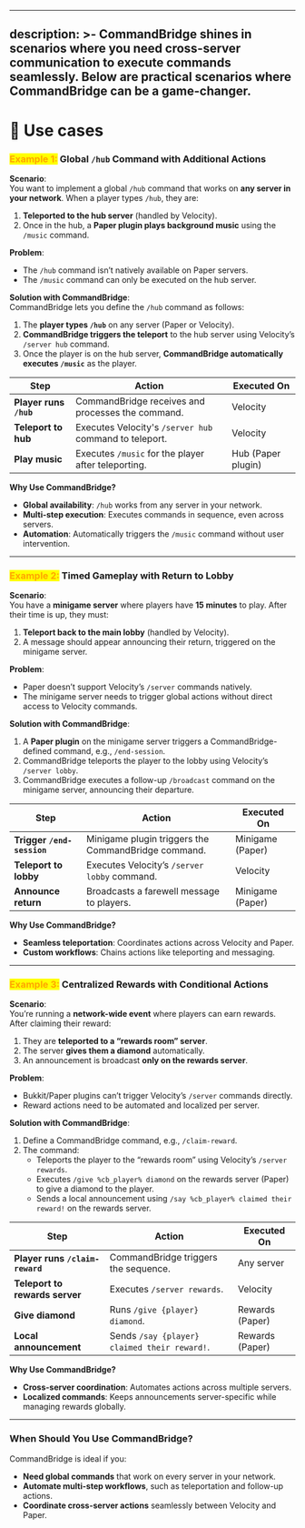 
---
description: >-
  CommandBridge shines in scenarios where you need cross-server communication to execute commands seamlessly. Below are practical scenarios where CommandBridge can be a game-changer.
---

# 🤖 Use cases

### <mark style="color:orange;">Example 1:</mark> Global `/hub` Command with Additional Actions

**Scenario**:  
You want to implement a global `/hub` command that works on **any server in your network**. When a player types `/hub`, they are:

1. **Teleported to the hub server** (handled by Velocity).  
2. Once in the hub, a **Paper plugin plays background music** using the `/music` command.

**Problem**:

* The `/hub` command isn’t natively available on Paper servers.  
* The `/music` command can only be executed on the hub server.

**Solution with CommandBridge**:  
CommandBridge lets you define the `/hub` command as follows:

1. The **player types `/hub`** on any server (Paper or Velocity).  
2. **CommandBridge triggers the teleport** to the hub server using Velocity’s `/server hub` command.  
3. Once the player is on the hub server, **CommandBridge automatically executes `/music`** as the player.

| Step                   | Action                                        | Executed On        |
| ---------------------- | --------------------------------------------- | ------------------ |
| **Player runs `/hub`** | CommandBridge receives and processes the command. | Velocity           |
| **Teleport to hub**    | Executes Velocity's `/server hub` command to teleport. | Velocity           |
| **Play music**         | Executes `/music` for the player after teleporting. | Hub (Paper plugin) |

**Why Use CommandBridge?**

* **Global availability**: `/hub` works from any server in your network.  
* **Multi-step execution**: Executes commands in sequence, even across servers.  
* **Automation**: Automatically triggers the `/music` command without user intervention.

***

### <mark style="color:orange;">**Example 2:**</mark> Timed Gameplay with Return to Lobby

**Scenario**:  
You have a **minigame server** where players have **15 minutes** to play. After their time is up, they must:

1. **Teleport back to the main lobby** (handled by Velocity).  
2. A message should appear announcing their return, triggered on the minigame server.

**Problem**:

* Paper doesn’t support Velocity’s `/server` commands natively.  
* The minigame server needs to trigger global actions without direct access to Velocity commands.

**Solution with CommandBridge**:

1. A **Paper plugin** on the minigame server triggers a CommandBridge-defined command, e.g., `/end-session`.  
2. CommandBridge teleports the player to the lobby using Velocity’s `/server lobby`.  
3. CommandBridge executes a follow-up `/broadcast` command on the minigame server, announcing their departure.

| Step                       | Action                                              | Executed On      |
| -------------------------- | --------------------------------------------------- | ---------------- |
| **Trigger `/end-session`** | Minigame plugin triggers the CommandBridge command.  | Minigame (Paper) |
| **Teleport to lobby**      | Executes Velocity’s `/server lobby` command.         | Velocity         |
| **Announce return**        | Broadcasts a farewell message to players.           | Minigame (Paper) |

**Why Use CommandBridge?**

* **Seamless teleportation**: Coordinates actions across Velocity and Paper.  
* **Custom workflows**: Chains actions like teleporting and messaging.

***

### <mark style="color:orange;">**Example 3:**</mark> Centralized Rewards with Conditional Actions

**Scenario**:  
You’re running a **network-wide event** where players can earn rewards. After claiming their reward:

1. They are **teleported to a “rewards room” server**.  
2. The server **gives them a diamond** automatically.  
3. An announcement is broadcast **only on the rewards server**.

**Problem**:

* Bukkit/Paper plugins can’t trigger Velocity’s `/server` commands directly.  
* Reward actions need to be automated and localized per server.

**Solution with CommandBridge**:

1. Define a CommandBridge command, e.g., `/claim-reward`.  
2. The command:  
   * Teleports the player to the “rewards room” using Velocity’s `/server rewards`.  
   * Executes `/give %cb_player% diamond` on the rewards server (Paper) to give a diamond to the player.  
   * Sends a local announcement using `/say %cb_player% claimed their reward!` on the rewards server.

| Step                            | Action                                       | Executed On     |
| ------------------------------- | -------------------------------------------- | --------------- |
| **Player runs `/claim-reward`** | CommandBridge triggers the sequence.         | Any server      |
| **Teleport to rewards server**  | Executes `/server rewards`.                  | Velocity        |
| **Give diamond**                | Runs `/give {player} diamond`.               | Rewards (Paper) |
| **Local announcement**          | Sends `/say {player} claimed their reward!`. | Rewards (Paper) |

**Why Use CommandBridge?**

* **Cross-server coordination**: Automates actions across multiple servers.  
* **Localized commands**: Keeps announcements server-specific while managing rewards globally.

***

### **When Should You Use CommandBridge?** 

CommandBridge is ideal if you:

* **Need global commands** that work on every server in your network.  
* **Automate multi-step workflows**, such as teleportation and follow-up actions.  
* **Coordinate cross-server actions** seamlessly between Velocity and Paper.
